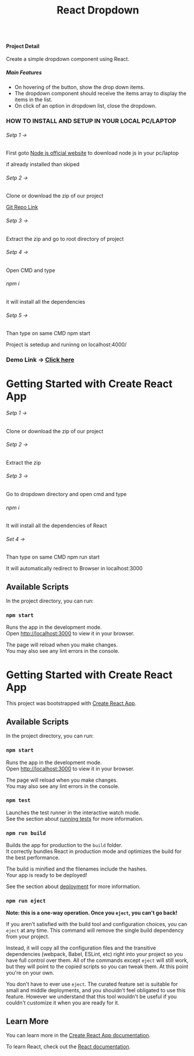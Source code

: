 <h1 align="center">React Dropdown</h1> <br/><br/>

<h4>Project Detail</h4>
<p>Create a simple dropdown component using React.</p>


<h5>Main Features</h5>
<ul>
    <li>On hovering of the button, show the drop down items.</li>
    <li>The dropdown component should receive the items array to display the items in the list.</li>
    <li>On click of an option in dropdown list, close the dropdown.</li>
</ul>


<h3>HOW TO INSTALL AND SETUP IN YOUR LOCAL PC/LAPTOP</h3>
<h6>Setp 1 -></h6> <p>First goto <a href="https://nodejs.org/en">Node js official website</a> to download node js in your pc/laptop</p>
</h6><p>if already installed than skiped</p>

<h6>Setp 2 -></h6><p>Clone or download the zip of our project</p>
<a href="https://github.com/Karimansari4/Team-Career-Camp.git">Git Repo Link</a>
<h6>Setp 3 -></h6><p>Extract the zip and go to root directory of project</p>
<h6>Setp 4 -></h6><p>Open CMD and type <h6>npm i</h6> it will install all the dependencies</p>
<h6>Setp 5 -></h6><p>Than type on same CMD npm start</p>

<p>Project is setedup and runinng on localhost:4000/</p>

<h3>Demo Link -> <a href="https://team-career-camp.onrender.com">Click here</a></h3>


# Getting Started with Create React App

<h6>Setp 1 -></h6><p>Clone or download the zip of our project</p>

<h6>Setp 2 -></h6><p>Extract the zip</p>

<h6>Setp 3 -></h6><p>Go to dropdown directory and open cmd and type</p> <h6>npm i</h6> <p>It will install all the dependencies of React</p>

<h6>Set 4 -></h6><p>Than type on same CMD npm run start</p>

<p>It will automatically redirect to Browser in localhost:3000</p>

## Available Scripts

In the project directory, you can run:

### `npm start`

Runs the app in the development mode.\
Open [http://localhost:3000](http://localhost:3000) to view it in your browser.

The page will reload when you make changes.\
You may also see any lint errors in the console.


# Getting Started with Create React App

This project was bootstrapped with [Create React App](https://github.com/facebook/create-react-app).

## Available Scripts

In the project directory, you can run:

### `npm start`

Runs the app in the development mode.\
Open [http://localhost:3000](http://localhost:3000) to view it in your browser.

The page will reload when you make changes.\
You may also see any lint errors in the console.

### `npm test`

Launches the test runner in the interactive watch mode.\
See the section about [running tests](https://facebook.github.io/create-react-app/docs/running-tests) for more information.

### `npm run build`

Builds the app for production to the `build` folder.\
It correctly bundles React in production mode and optimizes the build for the best performance.

The build is minified and the filenames include the hashes.\
Your app is ready to be deployed!

See the section about [deployment](https://facebook.github.io/create-react-app/docs/deployment) for more information.

### `npm run eject`

**Note: this is a one-way operation. Once you `eject`, you can't go back!**

If you aren't satisfied with the build tool and configuration choices, you can `eject` at any time. This command will remove the single build dependency from your project.

Instead, it will copy all the configuration files and the transitive dependencies (webpack, Babel, ESLint, etc) right into your project so you have full control over them. All of the commands except `eject` will still work, but they will point to the copied scripts so you can tweak them. At this point you're on your own.

You don't have to ever use `eject`. The curated feature set is suitable for small and middle deployments, and you shouldn't feel obligated to use this feature. However we understand that this tool wouldn't be useful if you couldn't customize it when you are ready for it.

## Learn More

You can learn more in the [Create React App documentation](https://facebook.github.io/create-react-app/docs/getting-started).

To learn React, check out the [React documentation](https://reactjs.org/).